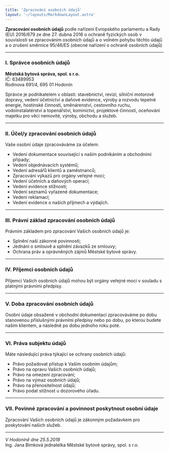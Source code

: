 ```yaml
---
title: 'Zpracování osobních údajů'
layout: '~/layouts/MarkdownLayout.astro'
---
```



**Zpracování osobních údajů** podle nařízení Evropského parlamentu a Rady (EU) 2016/679 ze dne 27. dubna 2016 o ochraně fyzických osob v souvislosti se zpracováním osobních údajů a o volném pohybu těchto údajů a o zrušení směrnice 95/46/ES (obecné nařízení o ochraně osobních údajů)

---

### I. Správce osobních údajů

**Městská bytová správa, spol. s r.o.**  
IČ: 63489953  
Rodinova 691/4, 695 01 Hodonín

Správce je podnikatelem v oblasti: stavebnictví, revizí, silniční motorové dopravy, vedení účetnictví a daňové evidence, výroby a rozvodu tepelné energie, hostinské činnosti, směnárenství, cestovního ruchu, vodoinstalatérství a topenářství, kominictví, projektové činnosti, oceňování majetku pro věci nemovité, výroby, obchodu a služeb.

---

### II. Účel/y zpracování osobních údajů

Vaše osobní údaje zpracováváme za účelem:

- Vedení dokumentace související s naším podnikáním a obchodními případy;
- Vedení objednávacích systémů;
- Vedení adresářů klientů a zaměstnanců;
- Zpracování výkazů pro orgány veřejné moci;
- Vedení účetních a daňových operací;
- Vedení evidence stížností;
- Vedení seznamů vyřazené dokumentace;
- Vedení reklamací;
- Vedení evidence o našich příjmech a výdajích.

---
### III. Právní základ zpracování osobních údajů

Právním základem pro zpracování Vašich osobních údajů je:

- Splnění naší zákonné povinnosti;
- Jednání o smlouvě a splnění závazků ze smlouvy;
- Ochrana práv a oprávněných zájmů Městské bytové správy.

---
### IV. Příjemci osobních údajů

Příjemci Vašich osobních údajů mohou být orgány veřejné moci v souladu s platnými právními předpisy.

---
### V. Doba zpracování osobních údajů

Osobní údaje obsažené v obchodní dokumentaci zpracováváme po dobu stanovenou příslušnými právními předpisy nebo po dobu, po kterou budete naším klientem, a následně po dobu jednoho roku poté.

---
### VI. Práva subjektu údajů

Máte následující práva týkající se ochrany osobních údajů:

- Právo požadovat přístup k Vašim osobním údajům;
- Právo na opravu Vašich osobních údajů;
- Právo na omezení zpracování;
- Právo na výmaz osobních údajů;
- Právo na přenositelnost údajů;
- Právo podat stížnost u dozorového úřadu.

---
### VII. Povinné zpracování a povinnost poskytnout osobní údaje

Zpracování Vašich osobních údajů je zákonným požadavkem pro poskytování našich služeb.

---
_V Hodoníně dne 25.5.2018_  
Ing. Jana Bimková
jednatelka Městské bytové správy, spol. s r.o.
